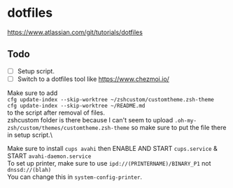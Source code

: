 # dotfiles

https://www.atlassian.com/git/tutorials/dotfiles

## Todo
- [ ] Setup script.
- [ ] Switch to a dotfiles tool like https://www.chezmoi.io/

Make sure to add\
`cfg update-index --skip-worktree ~/zshcustom/customtheme.zsh-theme`\
`cfg update-index --skip-worktree ~/README.md`\
to the script after removal of files.\
zshcustom folder is there because I can't seem to upload `.oh-my-zsh/custom/themes/customtheme.zsh-theme` so make sure to put the file there in setup script.\

Make sure to install `cups avahi` then ENABLE AND START `cups.service` & START `avahi-daemon.service`\
To set up printer, make sure to use `ipd://(PRINTERNAME)/BINARY_P1` not `dnssd://(blah)`\
You can change this in `system-config-printer`.
